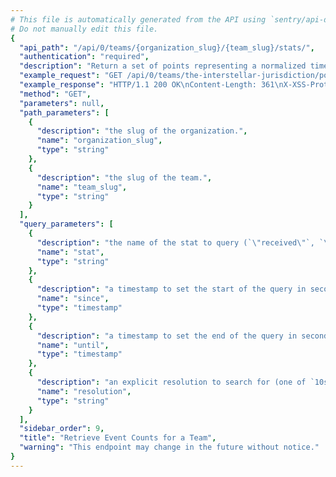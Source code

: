 ```yaml
---
# This file is automatically generated from the API using `sentry/api-docs/generator.py.`
# Do not manually edit this file.
{
  "api_path": "/api/0/teams/{organization_slug}/{team_slug}/stats/", 
  "authentication": "required", 
  "description": "Return a set of points representing a normalized timestamp and the\nnumber of events seen in the period.\n\nQuery ranges are limited to Sentry's configured time-series\nresolutions.", 
  "example_request": "GET /api/0/teams/the-interstellar-jurisdiction/powerful-abolitionist/stats/ HTTP/1.1\nHost: sentry.io\nAuthorization: Bearer <token>", 
  "example_response": "HTTP/1.1 200 OK\nContent-Length: 361\nX-XSS-Protection: 1; mode=block\nX-Content-Type-Options: nosniff\nContent-Language: en\nAccess-Control-Expose-Headers: X-Sentry-Error, Retry-After\nVary: Accept-Language, Cookie\nAccess-Control-Allow-Methods: GET, HEAD, OPTIONS\nAllow: GET, HEAD, OPTIONS\nAccess-Control-Allow-Origin: *\nAccess-Control-Allow-Headers: X-Sentry-Auth, X-Requested-With, Origin, Accept, Content-Type, Authentication, Authorization\nContent-Type: application/json\nX-Frame-Options: deny\n\n[\n  [\n    1584806400, \n    0\n  ], \n  [\n    1584810000, \n    0\n  ], \n  [\n    1584813600, \n    0\n  ], \n  [\n    1584817200, \n    0\n  ], \n  [\n    1584820800, \n    0\n  ], \n  [\n    1584824400, \n    0\n  ], \n  [\n    1584828000, \n    0\n  ], \n  [\n    1584831600, \n    0\n  ], \n  [\n    1584835200, \n    0\n  ], \n  [\n    1584838800, \n    0\n  ], \n  [\n    1584842400, \n    0\n  ], \n  [\n    1584846000, \n    0\n  ], \n  [\n    1584849600, \n    0\n  ], \n  [\n    1584853200, \n    0\n  ], \n  [\n    1584856800, \n    0\n  ], \n  [\n    1584860400, \n    0\n  ], \n  [\n    1584864000, \n    0\n  ], \n  [\n    1584867600, \n    0\n  ], \n  [\n    1584871200, \n    0\n  ], \n  [\n    1584874800, \n    0\n  ], \n  [\n    1584878400, \n    0\n  ], \n  [\n    1584882000, \n    0\n  ], \n  [\n    1584885600, \n    0\n  ], \n  [\n    1584889200, \n    4\n  ]\n]", 
  "method": "GET", 
  "parameters": null, 
  "path_parameters": [
    {
      "description": "the slug of the organization.", 
      "name": "organization_slug", 
      "type": "string"
    }, 
    {
      "description": "the slug of the team.", 
      "name": "team_slug", 
      "type": "string"
    }
  ], 
  "query_parameters": [
    {
      "description": "the name of the stat to query (`\"received\"`, `\"rejected\"`)", 
      "name": "stat", 
      "type": "string"
    }, 
    {
      "description": "a timestamp to set the start of the query in seconds since UNIX epoch.", 
      "name": "since", 
      "type": "timestamp"
    }, 
    {
      "description": "a timestamp to set the end of the query in seconds since UNIX epoch.", 
      "name": "until", 
      "type": "timestamp"
    }, 
    {
      "description": "an explicit resolution to search for (one of `10s`, `1h`, and `1d`)", 
      "name": "resolution", 
      "type": "string"
    }
  ], 
  "sidebar_order": 9, 
  "title": "Retrieve Event Counts for a Team", 
  "warning": "This endpoint may change in the future without notice."
}
---
```

